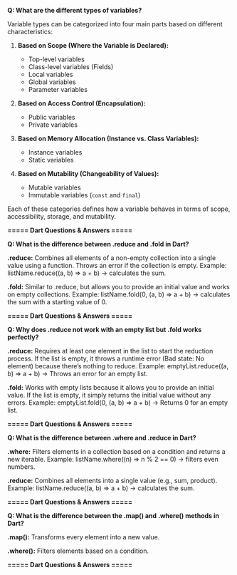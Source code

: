 **Q: What are the different types of variables?**  

Variable types can be categorized into four main parts based on different characteristics:

1. **Based on Scope (Where the Variable is Declared):**  
   - Top-level variables  
   - Class-level variables (Fields)  
   - Local variables  
   - Global variables  
   - Parameter variables  

2. **Based on Access Control (Encapsulation):**  
   - Public variables  
   - Private variables  

3. **Based on Memory Allocation (Instance vs. Class Variables):**  
   - Instance variables  
   - Static variables  

4. **Based on Mutability (Changeability of Values):**  
   - Mutable variables  
   - Immutable variables (`const` and `final`)

Each of these categories defines how a variable behaves in terms of scope, accessibility, storage, and mutability.
   
**===== Dart Questions & Answers =====** 


**Q: What is the difference between .reduce and .fold in Dart?**

**.reduce:** Combines all elements of a non-empty collection into a single value using a function. Throws an error if the collection is empty.
Example: listName.reduce((a, b) => a + b) → calculates the sum.

**.fold:** Similar to .reduce, but allows you to provide an initial value and works on empty collections.
Example: listName.fold(0, (a, b) => a + b) → calculates the sum with a starting value of 0.

**===== Dart Questions & Answers =====** 

**Q: Why does .reduce not work with an empty list but .fold works perfectly?**

**.reduce:** Requires at least one element in the list to start the reduction process. If the list is empty, it throws a runtime error (Bad state: No element) because there’s nothing to reduce.
Example: emptyList.reduce((a, b) => a + b) → Throws an error for an empty list.

**.fold:** Works with empty lists because it allows you to provide an initial value. If the list is empty, it simply returns the initial value without any errors.
Example: emptyList.fold(0, (a, b) => a + b) → Returns 0 for an empty list.

**===== Dart Questions & Answers =====** 

**Q: What is the difference between .where and .reduce in Dart?**

**.where:** Filters elements in a collection based on a condition and returns a new iterable.
Example: listName.where((n) => n % 2 == 0) → filters even numbers.

**.reduce:** Combines all elements into a single value (e.g., sum, product).
Example: listName.reduce((a, b) => a + b) → calculates the sum.

**===== Dart Questions & Answers =====** 

**Q: What is the difference between the .map() and .where() methods in Dart?**

**.map():** Transforms every element into a new value.

**.where():** Filters elements based on a condition.

**===== Dart Questions & Answers =====** 
